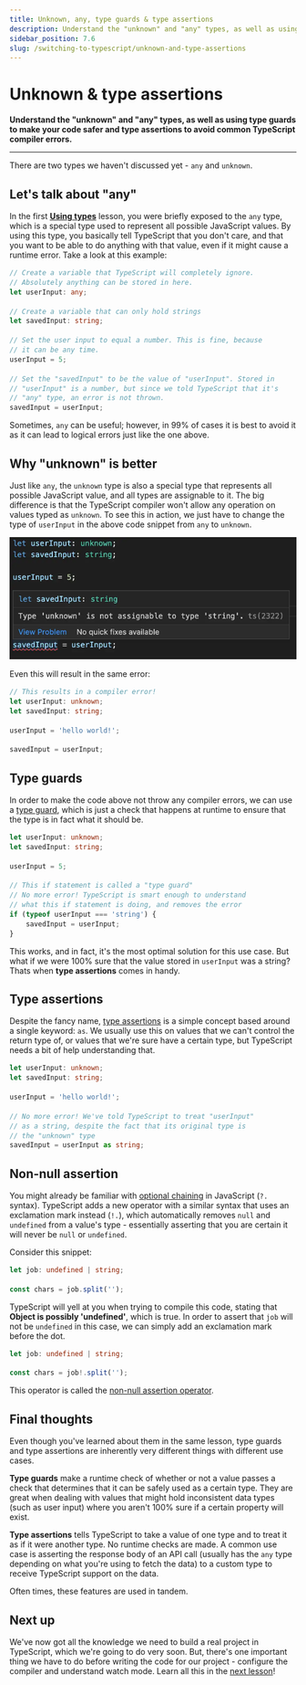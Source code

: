 ```yaml
---
title: Unknown, any, type guards & type assertions
description: Understand the "unknown" and "any" types, as well as using type guards to make your code safer and type assertions to avoid common TypeScript compiler errors.
sidebar_position: 7.6
slug: /switching-to-typescript/unknown-and-type-assertions
---
```


# [](#unknown-and-type-assertions) Unknown & type assertions

**Understand the "unknown" and "any" types, as well as using type guards to make your code safer and type assertions to avoid common TypeScript compiler errors.**

---

There are two types we haven't discussed yet - `any` and `unknown`.

## [](#the-any-type) Let's talk about "any"

In the first [**Using types**](./using_types.md) lesson, you were briefly exposed to the `any` type, which is a special type used to represent all possible JavaScript values. By using this type, you basically tell TypeScript that you don't care, and that you want to be able to do anything with that value, even if it might cause a runtime error. Take a look at this example:

```ts
// Create a variable that TypeScript will completely ignore.
// Absolutely anything can be stored in here.
let userInput: any;

// Create a variable that can only hold strings
let savedInput: string;

// Set the user input to equal a number. This is fine, because
// it can be any time.
userInput = 5;

// Set the "savedInput" to be the value of "userInput". Stored in
// "userInput" is a number, but since we told TypeScript that it's
// "any" type, an error is not thrown.
savedInput = userInput;
```

Sometimes, `any` can be useful; however, in 99% of cases it is best to avoid it as it can lead to logical errors just like the one above.

## [](#the-unknown-type) Why "unknown" is better

Just like `any`, the `unknown` type is also a special type that represents all possible JavaScript value, and all types are assignable to it. The big difference is that the TypeScript compiler won't allow any operation on values typed as `unknown`. To see this in action, we just have to change the type of `userInput` in the above code snippet from `any` to `unknown`.

![Replacing "any" with "unknown" from the above snippet](./images/replace-with-unknown.webp)

Even this will result in the same error:

```ts
// This results in a compiler error!
let userInput: unknown;
let savedInput: string;

userInput = 'hello world!';

savedInput = userInput;
```

## [](#type-guards) Type guards

In order to make the code above not throw any compiler errors, we can use a [type guard](https://www.typescriptlang.org/docs/handbook/advanced-types.html), which is just a check that happens at runtime to ensure that the type is in fact what it should be.

```ts
let userInput: unknown;
let savedInput: string;

userInput = 5;

// This if statement is called a "type guard"
// No more error! TypeScript is smart enough to understand
// what this if statement is doing, and removes the error
if (typeof userInput === 'string') {
    savedInput = userInput;
}
```

This works, and in fact, it's the most optimal solution for this use case. But what if we were 100% sure that the value stored in `userInput` was a string? Thats when **type assertions** comes in handy.

## [](#type-assertions) Type assertions

Despite the fancy name, [type assertions](https://www.typescriptlang.org/docs/handbook/2/everyday-types.html#type-assertions) is a simple concept based around a single keyword: `as`. We usually use this on values that we can't control the return type of, or values that we're sure have a certain type, but TypeScript needs a bit of help understanding that.

```ts
let userInput: unknown;
let savedInput: string;

userInput = 'hello world!';

// No more error! We've told TypeScript to treat "userInput"
// as a string, despite the fact that its original type is
// the "unknown" type
savedInput = userInput as string;
```

## [](#non-null-assertion) Non-null assertion

You might already be familiar with [optional chaining](https://developer.mozilla.org/en-US/docs/Web/JavaScript/Reference/Operators/Optional_chaining) in JavaScript (`?.` syntax). TypeScript adds a new operator with a similar syntax that uses an exclamation mark instead (`!.`), which automatically removes `null` and `undefined` from a value's type - essentially asserting that you are certain it will never be `null` or `undefined`.

Consider this snippet:

```ts
let job: undefined | string;

const chars = job.split('');
```

TypeScript will yell at you when trying to compile this code, stating that **Object is possibly 'undefined'**, which is true. In order to assert that `job` will not be `undefined` in this case, we can simply add an exclamation mark before the dot.

```ts
let job: undefined | string;

const chars = job!.split('');
```

This operator is called the [non-null assertion operator](https://www.typescriptlang.org/docs/handbook/2/everyday-types.html#non-null-assertion-operator-postfix-).

## [](#final-thoughts) Final thoughts

Even though you've learned about them in the same lesson, type guards and type assertions are inherently very different things with different use cases.

**Type guards** make a runtime check of whether or not a value passes a check that determines that it can be safely used as a certain type. They are great when dealing with values that might hold inconsistent data types (such as user input) where you aren't 100% sure if a certain property will exist.

**Type assertions** tells TypeScript to take a value of one type and to treat it as if it were another type. No runtime checks are made. A common use case is asserting the response body of an API call (usually has the `any` type depending on what you're using to fetch the data) to a custom type to receive TypeScript support on the data.

Often times, these features are used in tandem.

## [](#next) Next up

We've now got all the knowledge we need to build a real project in TypeScript, which we're going to do very soon. But, there's one important thing we have to do before writing the code for our project - configure the compiler and understand watch mode. Learn all this in the [next lesson](./watch_mode_and_tsconfig.md)!
